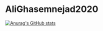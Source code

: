 # AliGhasemnejad2020
[![Anurag's GitHub stats](https://github-readme-stats.vercel.app/api?username=AliGhasemnejad2020)](https://github.com/AliGhasemnejad2020/github-readme-stats)
